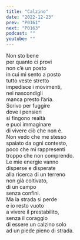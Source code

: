 ```yaml
---
title: "Calzino"
date: "2022-12-23"
prev: "P0161"
next: "P0163"
podcast: ""
youtube: ""
---
```


Non sto bene  
per quanto ci provi  
non c’è un posto  
in cui mi sento a posto  
tutto veste stretto  
impedisce i movimenti,  
nei nascondigli  
manca presto l’aria.  
Scrivo per fuggire  
dove i pensieri  
si fingono realtà  
e puoi immaginare  
di vivere ciò che non è.  
Non vedo che me stesso  
spaiato da ogni contesto,  
poco che mi rappresenti  
troppo che non comprendo.  
Le mie energie vanno  
disperse e disperate  
alla ricerca di un terreno  
non già coltivato,  
di un campo   
senza confini.  
Ma la strada si perde  
e io resto vuoto  
a vivere il prestabilito,  
senza il coraggio  
di essere un calzino solo  
ad un piede pieno di strada.
